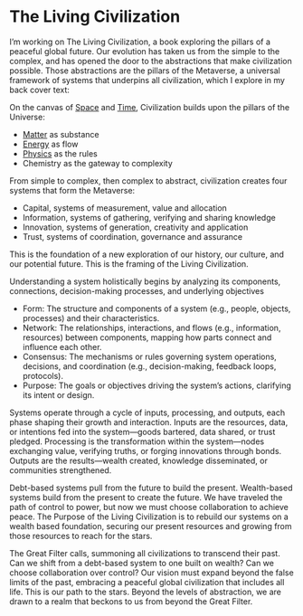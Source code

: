 # The Living Civilization

I’m working on The Living Civilization, a book exploring the pillars of a peaceful global future. Our evolution has taken us from the simple to the complex, and has opened the door to the abstractions that make civilization possible. Those abstractions are the pillars of the Metaverse, a universal framework of systems that underpins all civilization, which I explore in my back cover text:

On the canvas of <a href="space">Space</a> and <a href="time">Time</a>, Civilization builds upon the pillars of the Universe: 

- <a href="matter">Matter</a> as substance
- <a href="energy">Energy</a> as flow
- <a href="physics">Physics</a> as the rules
- Chemistry as the gateway to complexity

From simple to complex, then complex to abstract, civilization creates four systems that form the Metaverse: 

- Capital, systems of measurement, value and allocation
- Information, systems of gathering, verifying and sharing knowledge
- Innovation, systems of generation, creativity and application
- Trust, systems of coordination, governance and assurance

This is the foundation of a new exploration of our history, our culture, and our potential future. This is the framing of the Living Civilization.

Understanding a system holistically begins by analyzing its components, connections, decision-making processes, and underlying objectives

- Form: The structure and components of a system (e.g., people, objects, processes) and their characteristics.
- Network: The relationships, interactions, and flows (e.g., information, resources) between components, mapping how parts connect and influence each other.
- Consensus: The mechanisms or rules governing system operations, decisions, and coordination (e.g., decision-making, feedback loops, protocols).
- Purpose: The goals or objectives driving the system’s actions, clarifying its intent or design.

Systems operate through a cycle of inputs, processing, and outputs, each phase shaping their growth and interaction. Inputs are the resources, data, or intentions fed into the system—goods bartered, data shared, or trust pledged. Processing is the transformation within the system—nodes exchanging value, verifying truths, or forging innovations through bonds. Outputs are the results—wealth created, knowledge disseminated, or communities strengthened.  

Debt-based systems pull from the future to build the present. Wealth-based systems build from the present to create the future. We have traveled the path of control to power, but now we must choose collaboration to achieve peace.  The Purpose of the Living Civilization is to rebuild our systems on a wealth based foundation, securing our present resources and growing from those resources to reach for the stars.

The Great Filter calls, summoning all civilizations to transcend their past. Can we shift from a debt-based system to one built on wealth? Can we choose collaboration over control? Our vision must expand beyond the false limits of the past, embracing a peaceful global civilization that includes all life. This is our path to the stars. Beyond the levels of abstraction, we are drawn to a realm that beckons to us from beyond the Great Filter.
